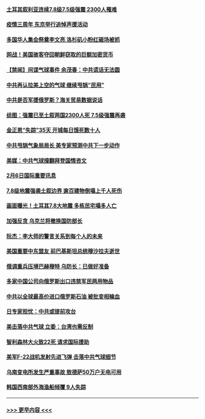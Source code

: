 #### [土耳其叙利亚连续7.8级7.5级强震 2300人罹难](../pages/prog202/a103643640.md?t=02070343) 
#### [疫情三周年 东京举行追悼声援活动](../pages/prog202/a103643648.md?t=02070343) 
#### [多国华人集会祭奠李文亮 洛杉矶小粉红砸场被抓](../pages/prog202/a103643627.md?t=02070343) 
#### [网战！美国骇客夺回朝鲜窃取的巨额加密货币](../pages/prog202/a103643536.md?t=02070343) 
#### [【禁闻】间谍气球事件 余茂春：中共谎话无法圆](../pages/prog202/a103643543.md?t=02070343) 
#### [中共再认拉美上空的气球 继续甩锅“民用”](../pages/prog202/a103643497.md?t=02070343) 
#### [中共是否军援俄罗斯？海关贸易数据说话](../pages/prog202/a103643500.md?t=02070343) 
#### [组图：强震已至土叙两国2300人死 7.5级强震再袭](../pages/prog202/a103643507.md?t=02070343) 
#### [金正恩“失踪”35天 开城每日饿死数十人](../pages/prog202/a103643407.md?t=02070343) 
#### [中共甩锅气象局局长 美专家预测中共下一步动作](../pages/prog202/a103643401.md?t=02070343) 
#### [美媒：中共气球撞翻拜登国情咨文](../pages/prog202/a103643404.md?t=02070343) 
#### [2月6日国际重要讯息](../pages/prog202/a103643414.md?t=02070343) 
#### [7.8级地震强袭土叙边界 逾百建物倒塌上千人死伤](../pages/prog202/a103643269.md?t=02070343) 
#### [画面曝光！土耳其7.8大地震 多栋民宅塌多人亡](../pages/prog202/a103643298.md?t=02070343) 
#### [加强反贪 乌克兰将撤换国防部长](../pages/prog202/a103643163.md?t=02070343) 
#### [阮杰：李大师的警言关系到每个人的未来](../pages/prog202/a103642972.md?t=02070343) 
#### [美国重要中东盟友 前巴基斯坦总统穆沙拉夫逝世](../pages/prog202/a103643065.md?t=02070343) 
#### [俄调重兵压境巴赫穆特 乌防长：已做好准备](../pages/prog202/a103643060.md?t=02070343) 
#### [多家中国公司向俄罗斯出口违禁军民两用物品](../pages/prog202/a103643058.md?t=02070343) 
#### [中共以全球最高价进口俄罗斯石油 被批变相输血](../pages/prog202/a103643051.md?t=02070343) 
#### [日专家担忧：中共或提前攻台](../pages/prog202/a103642971.md?t=02070343) 
#### [美击落中共气球 立委：台湾也需反制](../pages/prog202/a103642967.md?t=02070343) 
#### [智利森林大火致22死  请求国际援助](../pages/prog202/a103642980.md?t=02070343) 
#### [美军F-22战机发射先进飞弹 击落中共气球细节](../pages/prog202/a103642770.md?t=02070343) 
#### [乌南变电所发生严重事故 敖德萨50万户无电可用](../pages/prog202/a103642721.md?t=02070343) 
#### [韩国西南部外海渔船倾覆 9人失踪](../pages/prog202/a103642718.md?t=02070343) 

----
#### [ >>> 更早内容 <<< ](../indexes/prog202-earlier.md)
